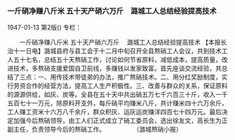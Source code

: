### 一斤硝净赚八斤米  五十天产硝六万斤　潞城工人总结经验提高技术

1947-01-13
第2版()
专栏：

　　一斤硝净赚八斤米  五十天产硝六万斤
  　潞城工人总结经验提高技术
    【本报长治十一日电】潞城县府与县工会于十二月中旬召开全县熬硝工人会议，共到技术工人五十七名，总结五十天熬硝工作，讨论如何节省原料，减低成本，提高质量，改进技术，多熬硝支援爱国自卫前线，多赚钱以发家致富。首先座谈交流经验，共总结了三点：一、用传技术带徒弟的办法，推广熬硝技术。二、用分红奖励制度，实行劳资合作的经营方法，提高工人生产积极性。三、改善与群众的关系，保证原料的源源供给，如灰、炭等。全县在五十天中共出硝五万七千六百三十斤，收入一千五百七十一万元，除原料开支外，每斤硝平均赚米八斤，共计赚米四十六万余斤，工人赚工资米十六万八千余斤，群众积灰、运灰运炭赚洋四百七十四万元。最后决定加强今后熬硝领导，由工人们正式成立了硝工委员会，选出徐友文，高长生为正副主任，负责领导今后的熬硝工作。
　　　　  （潞城熬硝小报）
